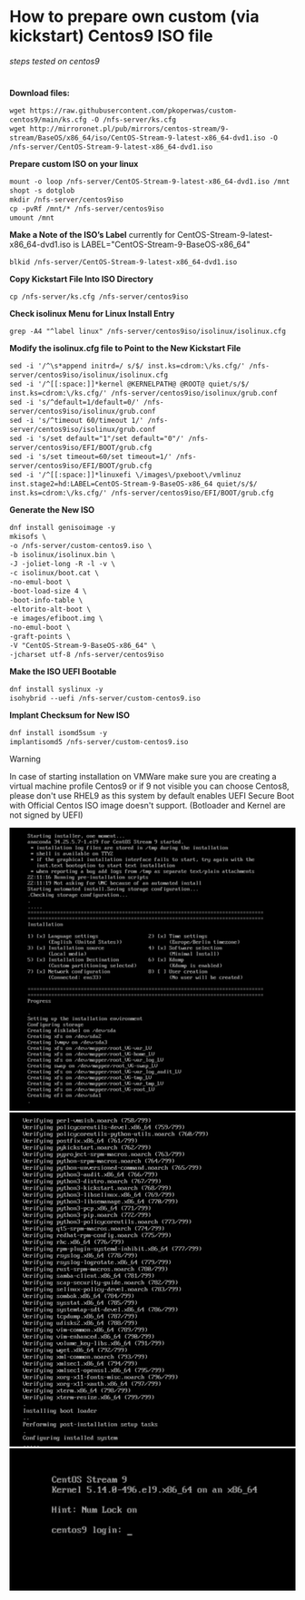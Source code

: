 # How to prepare own custom (via kickstart) Centos9 ISO file 
*steps tested on centos9*
#


**Download files:**
```
wget https://raw.githubusercontent.com/pkoperwas/custom-centos9/main/ks.cfg -O /nfs-server/ks.cfg
wget http://mirroronet.pl/pub/mirrors/centos-stream/9-stream/BaseOS/x86_64/iso/CentOS-Stream-9-latest-x86_64-dvd1.iso -O /nfs-server/CentOS-Stream-9-latest-x86_64-dvd1.iso
```

**Prepare custom ISO on your linux**
```
mount -o loop /nfs-server/CentOS-Stream-9-latest-x86_64-dvd1.iso /mnt
shopt -s dotglob
mkdir /nfs-server/centos9iso
cp -pvRf /mnt/* /nfs-server/centos9iso
umount /mnt
```

**Make a Note of the ISO’s Label**  currently for CentOS-Stream-9-latest-x86_64-dvd1.iso is LABEL="CentOS-Stream-9-BaseOS-x86_64"
```
blkid /nfs-server/CentOS-Stream-9-latest-x86_64-dvd1.iso
```

**Copy Kickstart File Into ISO Directory**
```
cp /nfs-server/ks.cfg /nfs-server/centos9iso
```

**Check isolinux Menu for Linux Install Entry**
```
grep -A4 "^label linux" /nfs-server/centos9iso/isolinux/isolinux.cfg
```

**Modify the isolinux.cfg file to Point to the New Kickstart File**
```
sed -i '/^\s*append initrd=/ s/$/ inst.ks=cdrom:\/ks.cfg/' /nfs-server/centos9iso/isolinux/isolinux.cfg
sed -i '/^[[:space:]]*kernel @KERNELPATH@ @ROOT@ quiet/s/$/ inst.ks=cdrom:\/ks.cfg/' /nfs-server/centos9iso/isolinux/grub.conf
sed -i 's/^default=1/default=0/' /nfs-server/centos9iso/isolinux/grub.conf
sed -i 's/^timeout 60/timeout 1/' /nfs-server/centos9iso/isolinux/grub.conf
sed -i 's/set default="1"/set default="0"/' /nfs-server/centos9iso/EFI/BOOT/grub.cfg
sed -i 's/set timeout=60/set timeout=1/' /nfs-server/centos9iso/EFI/BOOT/grub.cfg
sed -i '/^[[:space:]]*linuxefi \/images\/pxeboot\/vmlinuz inst.stage2=hd:LABEL=CentOS-Stream-9-BaseOS-x86_64 quiet/s/$/ inst.ks=cdrom:\/ks.cfg/' /nfs-server/centos9iso/EFI/BOOT/grub.cfg

```

**Generate the New ISO**
```
dnf install genisoimage -y
mkisofs \
-o /nfs-server/custom-centos9.iso \
-b isolinux/isolinux.bin \
-J -joliet-long -R -l -v \
-c isolinux/boot.cat \
-no-emul-boot \
-boot-load-size 4 \
-boot-info-table \
-eltorito-alt-boot \
-e images/efiboot.img \
-no-emul-boot \
-graft-points \
-V "CentOS-Stream-9-BaseOS-x86_64" \
-jcharset utf-8 /nfs-server/centos9iso
```

**Make the ISO UEFI Bootable**
```
dnf install syslinux -y
isohybrid --uefi /nfs-server/custom-centos9.iso
```

**Implant Checksum for New ISO**
```
dnf install isomd5sum -y
implantisomd5 /nfs-server/custom-centos9.iso
```

> [!WARNING]
> In case of starting installation on VMWare make sure you are creating a virtual machine profile Centos9 or if 9 not visible you can choose Centos8, please don't use RHEL9 as this system by default enables UEFI Secure Boot with Official Centos ISO image doesn't support. (Botloader and Kernel are not signed by UEFI)

![screenshot](installation_process1.png)
![screenshot](installation_process2.png)
![screenshot](installation_process3.png)
